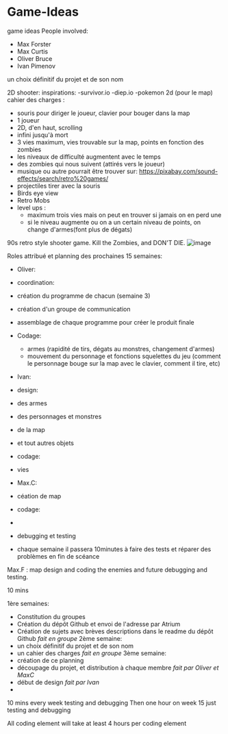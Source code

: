 # Game-Ideas
game ideas
People involved:
- Max Forster
- Max Curtis
- Oliver Bruce
- Ivan Pimenov

un choix définitif du projet et de son nom

2D shooter:
 inspirations: -survivor.io
               -diep.io
               -pokemon 2d (pour le map)
cahier des charges :

   - souris pour diriger le joueur, clavier pour bouger dans la map
   - 1 joueur
   - 2D, d'en haut, scrolling
   - infini jusqu'à mort
   - 3 vies maximum, vies trouvable sur la map, points en fonction des zombies
   - les niveaux de difficulté augmentent avec le temps
   - des zombies qui nous suivent (attirés vers le joueur)
   - musique ou autre pourrait être trouver sur: https://pixabay.com/sound-effects/search/retro%20games/
   - projectiles tirer avec la souris
   - Birds eye view
   - Retro Mobs
   - level ups : 
     - maximum trois vies mais on peut en trouver si jamais on en perd une
     - si le niveau augmente ou on a un certain niveau de points, on change d'armes(font plus de dégats)
   

90s retro style shooter game. Kill the Zombies, and DON'T DIE.
![image](https://user-images.githubusercontent.com/119675128/206715444-8d9cd839-d707-4ca4-9391-2c2f1ded3694.png)

Roles attribué et planning des prochaines 15 semaines:
- Oliver:
 - coordination:
  - création du programme de chacun (semaine 3)
  - création d'un groupe de communication
  - assemblage de chaque programme pour créer le produit finale
 - Codage:
   - armes (rapidité de tirs, dégats au monstres, changement d'armes)
   - mouvement du personnage et fonctions squelettes du jeu (comment le personnage bouge sur la map avec le clavier, comment il tire, etc)
- Ivan:
 - design:
  - des armes
  - des personnages et monstres
  - de la map
  - et tout autres objets
 - codage:
  - vies

- Max.C:
 - céation de map
 - codage:
  - 
 - debugging et testing
  - chaque semaine il passera 10minutes à faire des tests et réparer des problèmes en fin de scéance


Max.F : map design and coding the enemies and future debugging and testing.

10 mins

1ère semaines:
 - Constitution du groupes
 - Création du dépôt Github et envoi de l'adresse par Atrium
 - Création de sujets avec brèves descriptions dans le readme du dépôt Github
 *fait en groupe*
2ème semaine:
 - un choix définitif du projet et de son nom
 - un cahier des charges
 *fait en groupe*
3ème semaine:
 - création de ce planning
 - découpage du projet, et distribution à chaque membre *fait par Oliver et MaxC*
 - début de design *fait par Ivan*
 - 

10 mins every week testing and debugging
Then one hour on week 15 just testing and debugging

All coding element will take at least 4 hours per coding element
